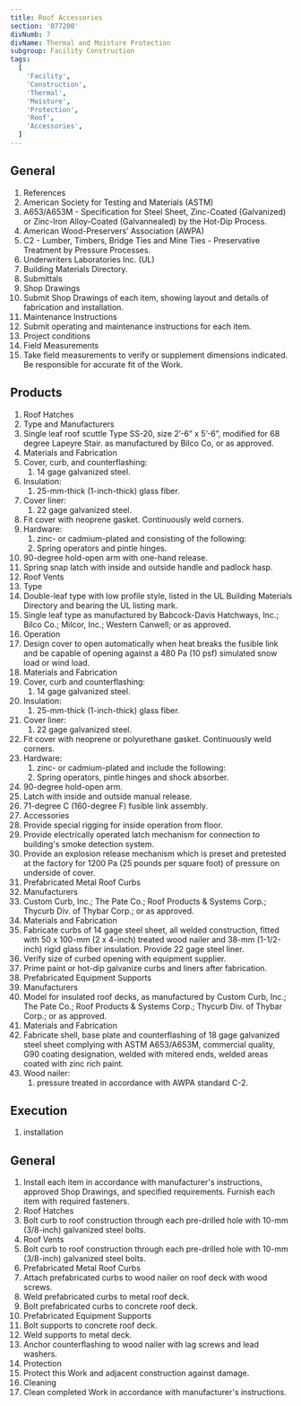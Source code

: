 ```yaml
---
title: Roof Accessories
section: '077200'
divNumb: 7
divName: Thermal and Moisture Protection
subgroup: Facility Construction
tags:
  [
    'Facility',
    'Construction',
    'Thermal',
    'Moisture',
    'Protection',
    'Roof',
    'Accessories',
  ]
---
```


## General

1.  References
1.  American Society for Testing and Materials (ASTM)
1.  A653/A653M - Specification for Steel Sheet, Zinc-Coated (Galvanized) or Zinc-Iron Alloy-Coated (Galvannealed) by the Hot-Dip Process.
1.  American Wood-Preservers’ Association (AWPA)
1.  C2 - Lumber, Timbers, Bridge Ties and Mine Ties - Preservative Treatment by Pressure Processes.
1.  Underwriters Laboratories Inc. (UL)
1.  Building Materials Directory.
1.  Submittals
1.  Shop Drawings
1.  Submit Shop Drawings of each item, showing layout and details of fabrication and installation.
1.  Maintenance Instructions
1.  Submit operating and maintenance instructions for each item.
1.  Project conditions
1.  Field Measurements
1.  Take field measurements to verify or supplement dimensions indicated. Be responsible for accurate fit of the Work.

## Products

1.  Roof Hatches
1.  Type and Manufacturers
1.  Single leaf roof scuttle Type SS-20, size 2’-6” x 5’-6”, modified for 68 degree Lapeyre Stair. as manufactured by Bilco Co, or as approved.
1.  Materials and Fabrication
1.  Cover, curb, and counterflashing:
    1. 14 gage galvanized steel.
1.  Insulation:
    1. 25-mm-thick (1-inch-thick) glass fiber.
1.  Cover liner:
    1. 22 gage galvanized steel.
1.  Fit cover with neoprene gasket. Continuously weld corners.
1.  Hardware:
    1. zinc- or cadmium-plated and consisting of the following:
    1. Spring operators and pintle hinges.
1.  90-degree hold-open arm with one-hand release.
1.  Spring snap latch with inside and outside handle and padlock hasp.
1.  Roof Vents
1.  Type
1.  Double-leaf type with low profile style, listed in the UL Building Materials Directory and bearing the UL listing mark.
1.  Single leaf type as manufactured by Babcock-Davis Hatchways, Inc.; Bilco Co.; Milcor, Inc.; Western Canwell; or as approved.
1.  Operation
1.  Design cover to open automatically when heat breaks the fusible link and be capable of opening against a 480 Pa (10 psf) simulated snow load or wind load.
1.  Materials and Fabrication
1.  Cover, curb and counterflashing:
    1. 14 gage galvanized steel.
1.  Insulation:
    1. 25-mm-thick (1-inch-thick) glass fiber.
1.  Cover liner:
    1. 22 gage galvanized steel.
1.  Fit cover with neoprene or polyurethane gasket. Continuously weld corners.
1.  Hardware:
    1. zinc- or cadmium-plated and include the following:
    1. Spring operators, pintle hinges and shock absorber.
1.  90-degree hold-open arm.
1.  Latch with inside and outside manual release.
1.  71-degree C (160-degree F) fusible link assembly.
1.  Accessories
1.  Provide special rigging for inside operation from floor.
1.  Provide electrically operated latch mechanism for connection to building's smoke detection system.
1.  Provide an explosion release mechanism which is preset and pretested at the factory for 1200 Pa (25 pounds per square foot) of pressure on underside of cover.
1.  Prefabricated Metal Roof Curbs
1.  Manufacturers
1.  Custom Curb, Inc.; The Pate Co.; Roof Products & Systems Corp.; Thycurb Div. of Thybar Corp.; or as approved.
1.  Materials and Fabrication
1.  Fabricate curbs of 14 gage steel sheet, all welded construction, fitted with 50 x 100-mm (2 x 4-inch) treated wood nailer and 38-mm (1-1/2-inch) rigid glass fiber insulation. Provide 22 gage steel liner.
1.  Verify size of curbed opening with equipment supplier.
1.  Prime paint or hot-dip galvanize curbs and liners after fabrication.
1.  Prefabricated Equipment Supports
1.  Manufacturers
1.  Model for insulated roof decks, as manufactured by Custom Curb, Inc.; The Pate Co.; Roof Products & Systems Corp.; Thycurb Div. of Thybar Corp.; or as approved.
1.  Materials and Fabrication
1.  Fabricate shell, base plate and counterflashing of 18 gage galvanized steel sheet complying with ASTM A653/A653M, commercial quality, G90 coating designation, welded with mitered ends, welded areas coated with zinc rich paint.
1.  Wood nailer:
    1. pressure treated in accordance with AWPA standard C-2.

## Execution

1.  installation

## General

1.  Install each item in accordance with manufacturer's instructions, approved Shop Drawings, and specified requirements. Furnish each item with required fasteners.
1.  Roof Hatches
1.  Bolt curb to roof construction through each pre-drilled hole with 10-mm (3/8-inch) galvanized steel bolts.
1.  Roof Vents
1.  Bolt curb to roof construction through each pre-drilled hole with 10-mm (3/8-inch) galvanized steel bolts.
1.  Prefabricated Metal Roof Curbs
1.  Attach prefabricated curbs to wood nailer on roof deck with wood screws.
1.  Weld prefabricated curbs to metal roof deck.
1.  Bolt prefabricated curbs to concrete roof deck.
1.  Prefabricated Equipment Supports
1.  Bolt supports to concrete roof deck.
1.  Weld supports to metal deck.
1.  Anchor counterflashing to wood nailer with lag screws and lead washers.
1.  Protection
1.  Protect this Work and adjacent construction against damage.
1.  Cleaning
1.  Clean completed Work in accordance with manufacturer's instructions.
